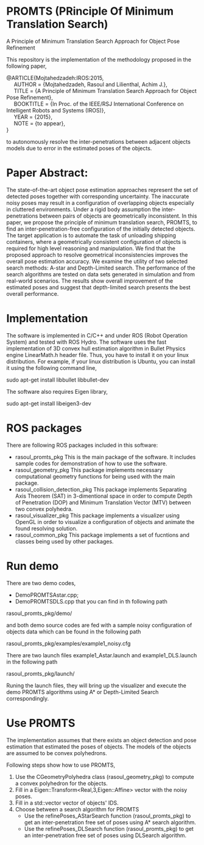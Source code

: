 # PROMTS (PRinciple Of Minimum Translation Search)
A Principle of Minimum Translation Search Approach for Object Pose Refinement

This repository is the implementation of the methodology proposed in the following
paper,

@ARTICLE{Mojtahedzadeh:IROS:2015,  
&nbsp;&nbsp;&nbsp;&nbsp;&nbsp;AUTHOR = {Mojtahedzadeh, Rasoul and Lilienthal, Achim J.},  
&nbsp;&nbsp;&nbsp;&nbsp;&nbsp;TITLE = {A Principle of Minimum Translation Search Approach for Object Pose Refinement},  
&nbsp;&nbsp;&nbsp;&nbsp;&nbsp;BOOKTITLE = {In Proc. of the IEEE/RSJ International Conference on Intelligent Robots and Systems (IROS)},  
&nbsp;&nbsp;&nbsp;&nbsp;&nbsp;YEAR = {2015},  
&nbsp;&nbsp;&nbsp;&nbsp;&nbsp;NOTE = {to appear},  
}

to autonomously resolve the inter-penetrations between adjacent objects models due to error in
the estimated poses of the objects.

# Paper Abstract:
The state-of-the-art object pose estimation approaches represent the set of detected poses together
with corresponding uncertainty. The inaccurate noisy poses may result in a configuration of overlapping
objects especially in cluttered environments. Under a rigid body assumption the inter-penetrations between
pairs of objects are geometrically inconsistent. In this paper, we propose the principle of minimum
translation search, PROMTS, to find an inter-penetration-free configuration of the initially detected objects.
The target application is to automate the task of unloading shipping containers, where a geometrically consistent
configuration of objects is required for high level reasoning and manipulation. We find that the proposed approach
to resolve geometrical inconsistencies improves the overall pose estimation accuracy. We examine the utility of
two selected search methods: A-star and Depth-Limited search. The performance of the search algorithms are tested
on data sets generated in simulation and from real-world scenarios. The results show overall improvement of the 
estimated poses and suggest that depth-limited search presents the best overall performance.

# Implementation
The software is implemented in C/C++ and under ROS (Robot Operation System) and tested with ROS Hydro.
The software uses the fast implementation of 3D convex hull estimation algorithm in Bullet Physics engine 
LinearMath.h header file. Thus, you have to install it on your linux distribution. For example, if your linux
distribution is Ubuntu, you can install it using the following command line,

sudo apt-get install libbullet libbullet-dev 

The software also requires Eigen library,

sudo apt-get install libeigen3-dev

# ROS packages
There are following ROS packages included in this software:
* rasoul_promts_pkg 
  This is the main package of the software. It includes sample codes for demonstration of how to use the software.
* rasoul_geometry_pkg 
  This package implements necessary computational geometry functions for being used with the main package.
* rasoul_collision_detection_pkg
  This package implements Separating Axis Theorem (SAT) in 3-dimentional space in order to compute Depth of
  Penetration (DOP) and Minimum Translation Vector (MTV) between two convex polyhedra.
* rasoul_visualizer_pkg
  This package implements a visualizer using OpenGL in order to visualize a configuration of objects and animate
  the found resolving solution.
* rasoul_common_pkg
  This package implements a set of fucntions and classes being used by other packages.

# Run demo
There are two demo codes,
* DemoPROMTSAstar.cpp; 
* DemoPROMTSDLS.cpp
that you can find in th following path

rasoul_promts_pkg/demo/

and both demo source codes are fed with a sample noisy configuration of objects data which can be found in the following path

rasoul_promts_pkg/examples/example1_noisy.cfg

There are two launch files example1_Astar.launch and example1_DLS.launch in the following path

rasoul_promts_pkg/launch/

Runing the launch files, they will bring up the visualizer and execute the demo PROMTS algorithms using A* or Depth-Limited Search
correspondingly.

# Use PROMTS
The implementation assumes that there exists an object detection and pose estimation that estimated the poses of objects. The models
of the objects are assumed to be convex polyhedrons. 

Following steps show how to use PROMTS,
1. Use the CGeometryPolyhedra class (rasoul_geometry_pkg) to compute a convex polyhedron for the objects.
2. Fill in a Eigen::Transform<Real,3,Eigen::Affine> vector with the noisy poses.
3. Fill in a std::vector<int> vector of objects' IDS.
4. Choose between a search algorithm for PROMTS
   - Use the refinePoses_AStarSearch function (rasoul_promts_pkg) to get an inter-penetration free set of poses using A* search algorithm.
   - Use the refinePoses_DLSearch function (rasoul_promts_pkg) to get an inter-penetration free set of poses using DLSearch algorithm.
